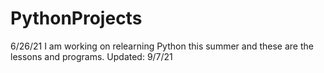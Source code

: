 # PythonProjects

6/26/21
I am working on relearning Python this summer and these are the lessons and programs. 
Updated: 9/7/21
